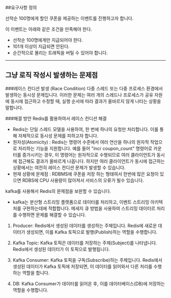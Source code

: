 ##요구사항 정의

선착순 100명에게 할인 쿠폰을 제공하는 이벤트를 진행하고자 합니다.

이 이벤트는 아래와 같은 조건을 만족해야 한다.
- 선착순 100명에게만 지급되어야 한다.
- 101개 이상이 지급되면 안된다.
- 순간적으로 몰리는 트래픽을 버틸 수 있어야 합니다.

---

## 그냥 로직 작성시 발생하는 문제점

###레이스 컨디션 발생 (Race Condition)
다중 스레드 또는 다중 프로세스 환경에서 발생하는 동시성 문제입니다.
이러한 문제는 여러 개의 스레드나 프로세스가 공유 자원에 동시에 접근하고 수정할 때, 실행 순서에 따라 결과가 올바르지 않게 나타는 상황을 말합니다.

###해결 방안
Redis를 활용하여서 레이스 컨디션 해결
- Redis는 단일 스레드 모델을 사용하여,
한 번에 하나의 요청만 처리합니다. 이를 통해 자체적으로 동시성 문제를 피하고자 합니다.
- 원자성(Atomicity) : Redis는 명령어 수준에서 여러 연산을 하나의 원자적 작업으로 처리하는 기능을 지원합니다.
예를 들어 "incr coupon_count" 명령어로 카운터를 증가시키는 경우, 이 명령어는 원자적으로 수행되므로 여러 클라이언트가 동시에 접근해도 결과가 올바르게 나옵니다.
하지만 여러 클라이언트가 동시에 접근하는 상황에서는 여전히 레이스 컨디션 문제가 발생할 수 있습니다.
- 현재 상황에 문제점 : RDBMS에 쿠폰을 저장 하는 형태여서 한번에 많은 요청이 있으면 RDBS에 CPU 사용량이 많아져서 서비스의 오류가 될수 있습니다.

kafka를 사용해서 Redis의 문제점을 보완할 수 있습니다.
- kafka는 분산형 스트리밍 플랫폼으로 데이터를 처리하고, 이벤트 스트리밍 아키텍처를 구현하는데에 적합합니다.
메세지 큐 방법을 사용하여 스트리밍 데이터르 처리를 수행하면 문제를 해결할 수 있습니다.

1. Producer: Redis에서 생성된 데이터를 생성하는 주체입니다. Redis에 새로운 데이터가 생성되면, 이를 Kafka 토픽으로 발행(Publish)하는 역할을 수행합니다.

2. Kafka Topic: Kafka 토픽은 데이터를 저장하는 주제(Subject)를 나타냅니다. Redis에서 생성된 데이터가 이 토픽으로 발행됩니다.

3. Kafka Consumer: Kafka 토픽을 구독(Subscribe)하는 주체입니다. Redis에서 생성된 데이터가 Kafka 토픽에 저장되면, 이 데이터를 읽어와서 다른 처리를 수행하는 역할을 합니다.

4. DB: Kafka Consumer가 데이터를 읽어온 후, 이를 데이터베이스(DB)에 저장하는 역할을 수행합니다.
